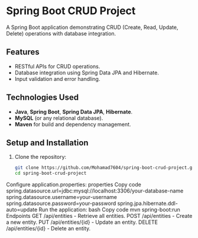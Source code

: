 # Spring Boot CRUD Project

A Spring Boot application demonstrating CRUD (Create, Read, Update, Delete) operations with database integration.

## Features
- RESTful APIs for CRUD operations.
- Database integration using Spring Data JPA and Hibernate.
- Input validation and error handling.

## Technologies Used
- **Java**, **Spring Boot**, **Spring Data JPA**, **Hibernate**.
- **MySQL** (or any relational database).
- **Maven** for build and dependency management.

## Setup and Installation
1. Clone the repository:
   ```bash
   git clone https://github.com/Mohamad7604/spring-boot-crud-project.git
   cd spring-boot-crud-project
Configure application.properties:
properties
Copy code
spring.datasource.url=jdbc:mysql://localhost:3306/your-database-name
spring.datasource.username=your-username
spring.datasource.password=your-password
spring.jpa.hibernate.ddl-auto=update
Run the application:
bash
Copy code
mvn spring-boot:run
Endpoints
GET /api/entities - Retrieve all entities.
POST /api/entities - Create a new entity.
PUT /api/entities/{id} - Update an entity.
DELETE /api/entities/{id} - Delete an entity.
